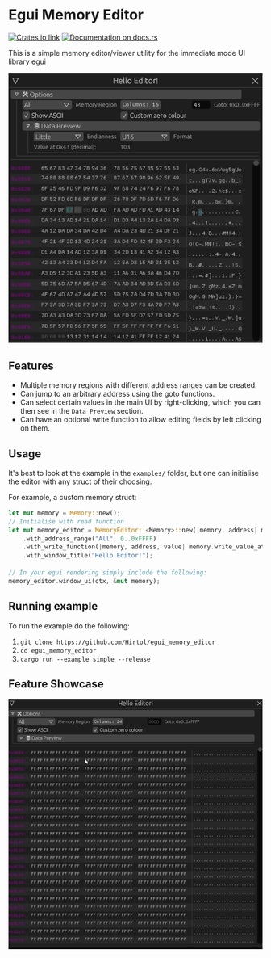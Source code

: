 # Egui Memory Editor
[![Crates io link](https://meritbadge.herokuapp.com/egui_memory_editor)](https://crates.io/crates/egui_memory_editor)
[![Documentation on docs.rs](https://docs.rs/egui_memory_editor/badge.svg)](https://docs.rs/egui_memory_editor)

This is a simple memory editor/viewer utility for the immediate mode UI library [egui](https://crates.io/crates/egui)

![screenshot](./assets/main_screenshot_monospace.png)

## Features
* Multiple memory regions with different address ranges can be created.
* Can jump to an arbitrary address using the goto functions.
* Can select certain values in the main UI by right-clicking, which you can then see in the `Data Preview` section.
* Can have an optional write function to allow editing fields by left clicking on them.

## Usage
It's best to look at the example in the `examples/` folder, but one can initialise the editor with any struct of their choosing.

For example, a custom memory struct:
```rust
let mut memory = Memory::new();
// Initialise with read function
let mut memory_editor = MemoryEditor::<Memory>::new(|memory, address| memory.read_value_at(address))
    .with_address_range("All", 0..0xFFFF)
    .with_write_function(|memory, address, value| memory.write_value_at(address, value))
    .with_window_title("Hello Editor!");

// In your egui rendering simply include the following:
memory_editor.window_ui(ctx, &mut memory);
```

## Running example
To run the example do the following:

1. `git clone https://github.com/Hirtol/egui_memory_editor`
2. `cd egui_memory_editor`
3. `cargo run --example simple --release`

## Feature Showcase

![gif](./assets/egui_gif.gif)